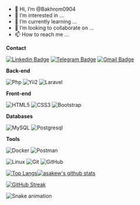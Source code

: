 - 👋 Hi, I’m @Bakhrom0904
- 👀 I’m interested in ...
- 🌱 I’m currently learning ...
- 💞️ I’m looking to collaborate on ...
- 📫 How to reach me ...

<!---
Bakhrom0904/Bakhrom0904 is a ✨ special ✨ repository because its `README.md` (this file) appears on your GitHub profile.
You can click the Preview link to take a look at your changes.
--->
**Contact**

[![Linkedin Badge](https://img.shields.io/badge/-Linkedin-blue?style=flat-square&logo=Linkedin&logoColor=white&link=https:/www.linkedin.com/in/test/)](https://www.linkedin.com/in/test/)
[![Telegram Badge](https://img.shields.io/badge/-Telegram-blue?style=flat-square&logo=Telegram&logoColor=white&link=https://t.me/Bahrom_Islomov)](https://t.me/Bahrom_Islomov)
[![Gmail Badge](https://img.shields.io/badge/-Gmail-c14438?style=flat-square&logo=Gmail&logoColor=white&link=mailto:bahromislomov0409@gmail.com)](mailto:bahromislomov0409@gmail.com)

**Back-end**

![Php](https://img.shields.io/badge/-Php-blue?style=flat-square&logo=Php&logoColor=white)
![Yii2](https://img.shields.io/badge/-Yii2-0aad48?style=flat-square&logo=Yii2)
![Laravel](https://img.shields.io/badge/Laravel-red?style=flat-square&logo=Laravel&logoColor=white)

**Front-end**

![HTML5](https://img.shields.io/badge/-HTML5-%23E44D27?style=flat-square&logo=html5&logoColor=ffffff)
![CSS3](https://img.shields.io/badge/-CSS3-%231572B6?style=flat-square&logo=css3)
![Bootstrap](https://img.shields.io/badge/bootstrap-%23563D7C.svg?style=flat&logo=bootstrap&logoColor=white) 

**Databases**

![MySQL](https://img.shields.io/badge/-MySQL-blue?style=flat-square&logo=MySQL&logoColor=white)
![Postgresql](https://img.shields.io/badge/-Postgresql-%232c3e50?style=flat-square&logo=Postgresql)

**Tools**

![Docker](https://img.shields.io/badge/-Docker-46a2f1?style=flat-square&logo=docker&logoColor=white)
![Postman](https://img.shields.io/badge/Postman-FCA121?style=flat-square&logo=postman)

![Linux](https://img.shields.io/badge/Linux-black?style=flat-square&logo=linux)
![Git](https://img.shields.io/badge/-Git-black?style=flat-square&logo=git)
![GitHub](https://img.shields.io/badge/-GitHub-181717?style=flat-square&logo=github)




[![Top Langs](https://github-readme-stats.vercel.app/api/top-langs/?username=bakhrom0904&theme=github_dark&show_icons=true)](https://github.com/bakhrom0904/)[![asakew's github stats](https://github-readme-stats.vercel.app/api?username=bakhrom0904&theme=github_dark&show_icons=true)](https://github.com/bakhrom0904/)

[![GitHub Streak](https://github-readme-streak-stats.herokuapp.com?user=bakhrom0904&theme=tokyonight_duo&hide_border=true)](https://github.com/bakhrom0904/)
<!-- https://github.com/bakhrom0904/github-readme-streak-stats -->

![Snake animation](https://github.com/mirsaid-mirzohidov/mirsaid-mirzohidov/blob/output/github-contribution-grid-snake.svg)
